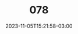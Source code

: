 ---
title: "078"
date: 2023-11-05T15:21:58-03:00
draft: false
autorias: ["Guilherme Vieira"]
plataformas: ["Geometry Nodes"]
descricao: "Cria uma linha em um espaço 3D. Para cada valor da contagem acrescenta um segmento na linha."
autorias_url: ["https://guilhermevieira.info"]
url: "/formas/078"
---